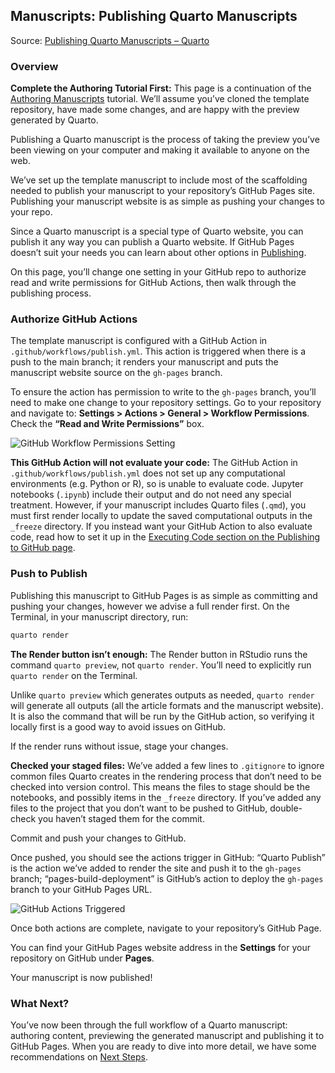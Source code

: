 ## Manuscripts: Publishing Quarto Manuscripts

Source: [Publishing Quarto Manuscripts – Quarto](https://quarto.org/docs/manuscripts/publishing.html)

### Overview

**Complete the Authoring Tutorial First:** This page is a continuation of the [Authoring Manuscripts](https://quarto.org/docs/manuscripts/authoring/) tutorial. We’ll assume you’ve cloned the template repository, have made some changes, and are happy with the preview generated by Quarto.

Publishing a Quarto manuscript is the process of taking the preview you’ve been viewing on your computer and making it available to anyone on the web.

We’ve set up the template manuscript to include most of the scaffolding needed to publish your manuscript to your repository’s GitHub Pages site. Publishing your manuscript website is as simple as pushing your changes to your repo.

Since a Quarto manuscript is a special type of Quarto website, you can publish it any way you can publish a Quarto website. If GitHub Pages doesn’t suit your needs you can learn about other options in [Publishing](https://quarto.org/docs/publishing/).

On this page, you’ll change one setting in your GitHub repo to authorize read and write permissions for GitHub Actions, then walk through the publishing process.

### Authorize GitHub Actions

The template manuscript is configured with a GitHub Action in `.github/workflows/publish.yml`. This action is triggered when there is a push to the main branch; it renders your manuscript and puts the manuscript website source on the `gh-pages` branch.

To ensure the action has permission to write to the `gh-pages` branch, you’ll need to make one change to your repository settings. Go to your repository and navigate to: **Settings > Actions > General > Workflow Permissions**. Check the **“Read and Write Permissions”** box.

![GitHub Workflow Permissions Setting](https://quarto.org/docs/manuscripts/images/github-workflow-permissions.png)

**This GitHub Action will not evaluate your code:** The GitHub Action in `.github/workflows/publish.yml` does not set up any computational environments (e.g. Python or R), so is unable to evaluate code. Jupyter notebooks (`.ipynb`) include their output and do not need any special treatment. However, if your manuscript includes Quarto files (`.qmd`), you must first render locally to update the saved computational outputs in the `_freeze` directory. If you instead want your GitHub Action to also evaluate code, read how to set it up in the [Executing Code section on the Publishing to GitHub page](https://quarto.org/docs/publishing/github-pages.html#executing-code).

### Push to Publish

Publishing this manuscript to GitHub Pages is as simple as committing and pushing your changes, however we advise a full render first. On the Terminal, in your manuscript directory, run:

```bash
quarto render
```

**The Render button isn’t enough:** The Render button in RStudio runs the command `quarto preview`, not `quarto render`. You’ll need to explicitly run `quarto render` on the Terminal.

Unlike `quarto preview` which generates outputs as needed, `quarto render` will generate all outputs (all the article formats and the manuscript website). It is also the command that will be run by the GitHub action, so verifying it locally first is a good way to avoid issues on GitHub.

If the render runs without issue, stage your changes.

**Checked your staged files:** We’ve added a few lines to `.gitignore` to ignore common files Quarto creates in the rendering process that don’t need to be checked into version control. This means the files to stage should be the notebooks, and possibly items in the `_freeze` directory. If you’ve added any files to the project that you don’t want to be pushed to GitHub, double-check you haven’t staged them for the commit.

Commit and push your changes to GitHub.

Once pushed, you should see the actions trigger in GitHub: “Quarto Publish” is the action we’ve added to render the site and push it to the `gh-pages` branch; “pages-build-deployment” is GitHub’s action to deploy the `gh-pages` branch to your GitHub Pages URL.

![GitHub Actions Triggered](https://quarto.org/docs/manuscripts/images/github-actions.png)

Once both actions are complete, navigate to your repository’s GitHub Page.

You can find your GitHub Pages website address in the **Settings** for your repository on GitHub under **Pages**.

Your manuscript is now published!

### What Next?

You’ve now been through the full workflow of a Quarto manuscript: authoring content, previewing the generated manuscript and publishing it to GitHub Pages. When you are ready to dive into more detail, we have some recommendations on [Next Steps](https://quarto.org/docs/manuscripts/next-steps.html).

